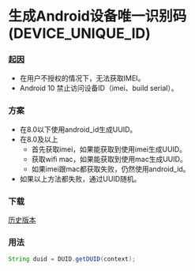 # 生成Android设备唯一识别码(DEVICE_UNIQUE_ID)
### 起因
- 在用户不授权的情况下，无法获取IMEI。
- Android 10 禁止访问设备ID（imei、build serial）。
### 方案
- 在8.0以下使用android_id生成UUID。
- 在8.0及以上
  * 首先获取imei，如果能获取到使用imei生成UUID。
  * 获取wifi mac，如果能获取到使用mac生成UUID。
  * 如果imei跟mac都获取失败，仍然使用android_id。
- 如果以上方法都失败，通过UUID随机。
### 下载
[历史版本](DOWNLOAD.md)
### 用法
``` groovy
String duid = DUID.getDUID(context);
```